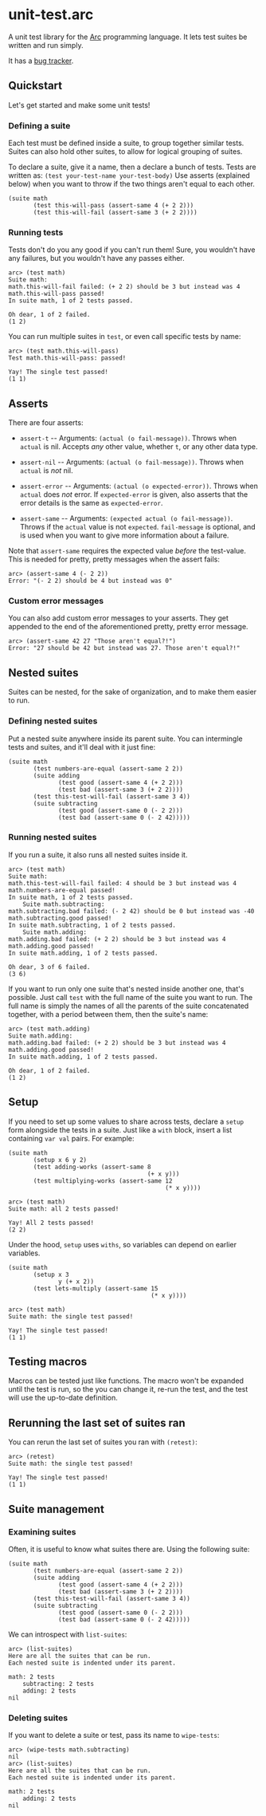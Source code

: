 # unit-test.arc

A unit test library for the [Arc](http://www.arclanguage.org/) programming language. It lets test suites be written and run simply.

It has a [bug tracker](https://todo.sr.ht/~zck/unit-test.arc).

## Quickstart

Let's get started and make some unit tests!

### Defining a suite

Each test must be defined inside a suite, to group together similar tests. Suites can also hold other suites, to allow for logical grouping of suites.

To declare a suite, give it a name, then a declare a bunch of tests. Tests are written as: `(test your-test-name your-test-body)` Use asserts (explained below) when you want to throw if the two things aren't equal to each other.

    (suite math
           (test this-will-pass (assert-same 4 (+ 2 2)))
           (test this-will-fail (assert-same 3 (+ 2 2))))


### Running tests

Tests don't do you any good if you can't run them! Sure, you wouldn't have any failures, but you wouldn't have any passes either.

    arc> (test math)
    Suite math:
    math.this-will-fail failed: (+ 2 2) should be 3 but instead was 4
    math.this-will-pass passed!
    In suite math, 1 of 2 tests passed.

    Oh dear, 1 of 2 failed.
    (1 2)

You can run multiple suites in `test`, or even call specific tests by name:

    arc> (test math.this-will-pass)
    Test math.this-will-pass: passed!

    Yay! The single test passed!
    (1 1)

## Asserts

There are four asserts:

* `assert-t` -- Arguments: `(actual (o fail-message))`. Throws when `actual` is nil. Accepts _any_ other value, whether `t`, or any other data type.

* `assert-nil` -- Arguments: `(actual (o fail-message))`. Throws when `actual` is *not* nil.

* `assert-error` -- Arguments: `(actual (o expected-error))`. Throws when `actual` does *not* error. If `expected-error` is given, also asserts that the error details is the same as `expected-error`.

* `assert-same` -- Arguments: `(expected actual (o fail-message))`. Throws if the `actual` value is not `expected`. `fail-message` is optional, and is used when you want to give more information about a failure.

Note that `assert-same` requires the expected value *before* the test-value. This is needed for pretty, pretty messages when the assert fails:

    arc> (assert-same 4 (- 2 2))
    Error: "(- 2 2) should be 4 but instead was 0"

### Custom error messages

You can also add custom error messages to your asserts. They get appended to the end of the aforementioned pretty, pretty error message.

    arc> (assert-same 42 27 "Those aren't equal?!")
    Error: "27 should be 42 but instead was 27. Those aren't equal?!"

## Nested suites

Suites can be nested, for the sake of organization, and to make them easier to run.

### Defining nested suites

Put a nested suite anywhere inside its parent suite. You can intermingle tests and suites, and it'll deal with it just fine:

    (suite math
           (test numbers-are-equal (assert-same 2 2))
           (suite adding
                  (test good (assert-same 4 (+ 2 2)))
                  (test bad (assert-same 3 (+ 2 2))))
           (test this-test-will-fail (assert-same 3 4))
           (suite subtracting
                  (test good (assert-same 0 (- 2 2)))
                  (test bad (assert-same 0 (- 2 42)))))

### Running nested suites

If you run a suite, it also runs all nested suites inside it.

    arc> (test math)
    Suite math:
    math.this-test-will-fail failed: 4 should be 3 but instead was 4
    math.numbers-are-equal passed!
    In suite math, 1 of 2 tests passed.
        Suite math.subtracting:
    math.subtracting.bad failed: (- 2 42) should be 0 but instead was -40
    math.subtracting.good passed!
    In suite math.subtracting, 1 of 2 tests passed.
        Suite math.adding:
    math.adding.bad failed: (+ 2 2) should be 3 but instead was 4
    math.adding.good passed!
    In suite math.adding, 1 of 2 tests passed.

    Oh dear, 3 of 6 failed.
    (3 6)

If you want to run only one suite that's nested inside another one, that's possible. Just call `test` with the full name of the suite you want to run. The full name is simply the names of all the parents of the suite concatenated together, with a period between them, then the suite's name:

    arc> (test math.adding)
    Suite math.adding:
    math.adding.bad failed: (+ 2 2) should be 3 but instead was 4
    math.adding.good passed!
    In suite math.adding, 1 of 2 tests passed.

    Oh dear, 1 of 2 failed.
    (1 2)

## Setup

If you need to set up some values to share across tests, declare a `setup` form alongside the tests in a suite. Just like a `with` block, insert a list containing `var val` pairs. For example:

    (suite math
           (setup x 6 y 2)
           (test adding-works (assert-same 8
                                           (+ x y)))
           (test multiplying-works (assert-same 12
                                                (* x y))))

    arc> (test math)
    Suite math: all 2 tests passed!

    Yay! All 2 tests passed!
    (2 2)


Under the hood, `setup` uses `withs`, so variables can depend on earlier variables.

    (suite math
           (setup x 3
                  y (+ x 2))
           (test lets-multiply (assert-same 15
                                            (* x y))))

    arc> (test math)
    Suite math: the single test passed!

    Yay! The single test passed!
    (1 1)


## Testing macros

Macros can be tested just like functions. The macro won't be expanded until the test is run, so the you can change it, re-run the test, and the test will use the up-to-date definition.

## Rerunning the last set of suites ran

You can rerun the last set of suites you ran with `(retest)`:

    arc> (retest)
    Suite math: the single test passed!

    Yay! The single test passed!
    (1 1)

## Suite management

### Examining suites

Often, it is useful to know what suites there are. Using the following suite:

    (suite math
           (test numbers-are-equal (assert-same 2 2))
           (suite adding
                  (test good (assert-same 4 (+ 2 2)))
                  (test bad (assert-same 3 (+ 2 2))))
           (test this-test-will-fail (assert-same 3 4))
           (suite subtracting
                  (test good (assert-same 0 (- 2 2)))
                  (test bad (assert-same 0 (- 2 42)))))

We can introspect with `list-suites`:

    arc> (list-suites)
    Here are all the suites that can be run.
    Each nested suite is indented under its parent.

    math: 2 tests
        subtracting: 2 tests
        adding: 2 tests
    nil

### Deleting suites

If you want to delete a suite or test, pass its name to `wipe-tests`:

    arc> (wipe-tests math.subtracting)
    nil
    arc> (list-suites)
    Here are all the suites that can be run.
    Each nested suite is indented under its parent.

    math: 2 tests
        adding: 2 tests
    nil
